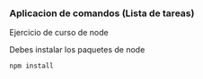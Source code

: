 ### Aplicacion de comandos (Lista de tareas)

Ejercicio de curso de node 

Debes instalar los paquetes de node
```
npm install
```